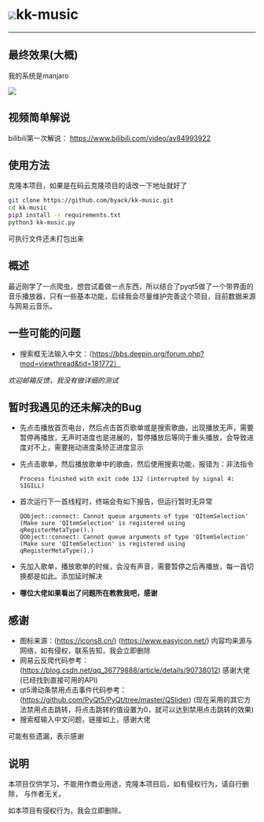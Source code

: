 # ![](https://pic.downk.cc/item/5e2ab4fc2fb38b8c3c5fa4ee.jpg)kk-music

---

## 最终效果(大概)

我的系统是manjaro

![](https://pic.downk.cc/item/5e3fe9462fb38b8c3c5287c7.png)

## 视频简单解说

bilibili第一次解说： https://www.bilibili.com/video/av84993922 

## 使用方法

克隆本项目，如果是在码云克隆项目的话改一下地址就好了

```bash
git clone https://github.com/byack/kk-music.git
cd kk-music
pip3 install -r requirements.txt
python3 kk-music.py
```

可执行文件还未打包出来

## 概述

最近刚学了一点爬虫，想尝试着做一点东西，所以结合了pyqt5做了一个带界面的音乐播放器，只有一些基本功能，后续我会尽量维护完善这个项目，目前数据来源与网易云音乐。

## 一些可能的问题

+ 搜索框无法输入中文：（https://bbs.deepin.org/forum.php?mod=viewthread&tid=181772）

*欢迎邮箱反馈，我没有做详细的测试*

## 暂时我遇见的还未解决的Bug

+ 先点击播放首页电台，然后点击首页歌单或是搜索歌曲，出现播放无声，需要暂停再播放，无声时进度也是进展的，暂停播放后等同于重头播放，会导致进度对不上，需要拖动进度条矫正进度显示

+ 先点击歌单，然后播放歌单中的歌曲，然后使用搜索功能，报错为：非法指令

    ```
    Process finished with exit code 132 (interrupted by signal 4: SIGILL)
    ```

+ 首次运行下一首线程时，终端会有如下报告，但运行暂时无异常

    ```
    QObject::connect: Cannot queue arguments of type 'QItemSelection'
    (Make sure 'QItemSelection' is registered using qRegisterMetaType().)
    QObject::connect: Cannot queue arguments of type 'QItemSelection'
    (Make sure 'QItemSelection' is registered using qRegisterMetaType().)
    ```

+ 先加入歌单，播放歌单的时候，会没有声音，需要暂停之后再播放，每一首切换都是如此。添加延时解决

+ **哪位大佬如果看出了问题所在教教我吧，感谢**

## 感谢

+ 图标来源：(https://icons8.cn/) (https://www.easyicon.net/) 内容均来源与网络，如有侵权，联系告知，我会立即删除
+ 网易云反爬代码参考：(https://blog.csdn.net/qq_36779888/article/details/90738012) 感谢大佬 (已经找到直接可用的API)
+ qt5滑动条禁用点击事件代码参考：(https://github.com/PyQt5/PyQt/tree/master/QSlider) (现在采用的其它方法禁用点击跳转，将点击跳转的值设置为0，就可以达到禁用点击跳转的效果)
+ 搜索框输入中文问题，链接如上，感谢大佬

可能有些遗漏，表示感谢

## 说明

本项目仅供学习，不能用作商业用途，克隆本项目后，如有侵权行为，请自行删除， 与作者无关。

如本项目有侵权行为，我会立即删除。